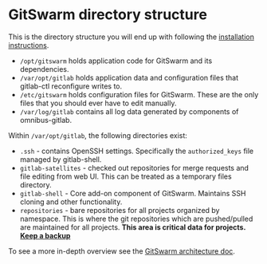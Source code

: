 # GitSwarm directory structure

This is the directory structure you will end up with following the
[installation instructions](README.md).

- `/opt/gitswarm` holds application code for GitSwarm and its dependencies.
- `/var/opt/gitlab` holds application data and configuration files that
  gitlab-ctl reconfigure writes to.
- `/etc/gitswarm` holds configuration files for GitSwarm. These are the only
  files that you should ever have to edit manually.
- `/var/log/gitlab` contains all log data generated by components of
omnibus-gitlab.

Within `/var/opt/gitlab`, the following directories exist:

* `.ssh` - contains OpenSSH settings. Specifically the `authorized_keys`
  file managed by gitlab-shell.
* `gitlab-satellites` - checked out repositories for merge requests and
  file editing from web UI. This can be treated as a temporary files
  directory.
* `gitlab-shell` - Core add-on component of GitSwarm. Maintains SSH cloning
  and other functionality.
* `repositories` - bare repositories for all projects organized by
  namespace.  This is where the git repositories which are pushed/pulled
  are maintained for all projects.  **This area is critical data for
  projects. [Keep a backup](../raketasks/backup_restore.md)**

To see a more in-depth overview see the [GitSwarm architecture doc](../development/architecture.md).
